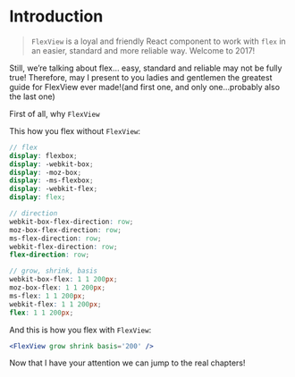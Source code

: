 # Introduction

> `FlexView`  is a loyal and friendly React component to work with `flex` in an easier, standard and more reliable way. Welcome to 2017!

Still, we’re talking about flex… easy, standard and reliable may not be fully true!
Therefore, may I present to you ladies and gentlemen the greatest guide for FlexView ever made!(and first one, and only one…probably also the last one)


First of all, why `FlexView`

This how you flex without `FlexView`:

```scss
// flex
display: flexbox;
display: -webkit-box;
display: -moz-box;
display: -ms-flexbox;
display: -webkit-flex;
display: flex;

// direction
webkit-box-flex-direction: row;
moz-box-flex-direction: row;
ms-flex-direction: row;
webkit-flex-direction: row;
flex-direction: row;

// grow, shrink, basis
webkit-box-flex: 1 1 200px;
moz-box-flex: 1 1 200px;
ms-flex: 1 1 200px;
webkit-flex: 1 1 200px;
flex: 1 1 200px;
```

And this is how you flex with `FlexView`:

```jsx
<FlexView grow shrink basis='200' />
```

Now that I have your attention we can jump to the real chapters!
